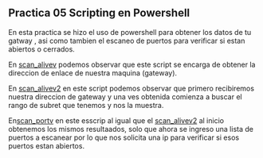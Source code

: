 ## Practica 05 Scripting en Powershell

En  esta practica  se hizo el uso de  powershell para  obtener los datos de  tu gatway , asi como  tambien el  escaneo de puertos  para verificar si estan abiertos o  cerrados.

En  [scan_alivev](./scan_alivev.ps1) podemos observar que este script se encarga de obtener la direccion de enlace  de  nuestra maquina (gateway).

En [scan_alivev2](./scan_alivev2.ps1) en este script podemos observar que  primero  recibiremos nuestra direccion de gateway  y una  ves obtenida comienza a buscar el rango  de subret que tenemos y nos la muestra.

En[scan_portv](./scan_portv1.ps1) en este esscrip  al igual que el [scan_alivev2](scan_alivev2.ps1) al inicio obtenemos los mismos resultaados, solo que ahora se ingreso una lista de puertos a escanear por lo que nos solicita una ip para verificar si esos puertos estan  abiertos.